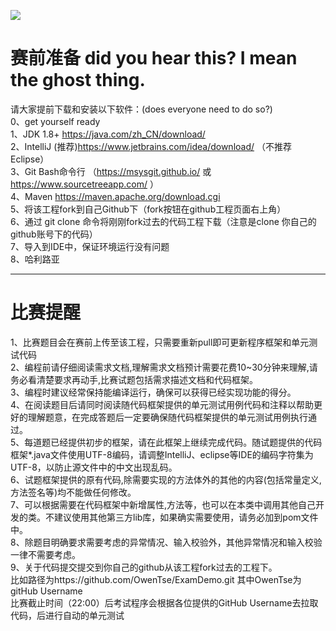   
<a href="https://travis-ci.org/OwenTse/ExamDemo"><img src="https://travis-ci.org/OwenTse/ExamDemo.svg?branch=master"></a>
# 赛前准备 did you hear this? I mean the ghost thing.
请大家提前下载和安装以下软件：(does everyone need to do so?)<br/>
0、get yourself ready<br/>
1、JDK 1.8+ https://java.com/zh_CN/download/<br/>
2、IntelliJ (推荐)https://www.jetbrains.com/idea/download/ （不推荐Eclipse）<br/>
3、Git Bash命令行 （https://msysgit.github.io/ 或 https://www.sourcetreeapp.com/ ）<br/>
4、Maven https://maven.apache.org/download.cgi<br/>
5、将该工程fork到自己Github下（fork按钮在github工程页面右上角）<br/>
6、通过 git clone 命令将刚刚fork过去的代码工程下载（注意是clone 你自己的github账号下的代码）<br/>
7、导入到IDE中，保证环境运行没有问题<br/>
8、哈利路亚<br/>
<hr/>
<h1>比赛提醒</h1>
1、比赛题目会在赛前上传至该工程，只需要重新pull即可更新程序框架和单元测试代码<br/>
2、编程前请仔细阅读需求文档,理解需求文档预计需要花费10~30分钟来理解,请务必看清楚要求再动手,比赛试题包括需求描述文档和代码框架。<br/>
3、编程时建议经常保持能编译运行，确保可以获得已经实现功能的得分。<br/>
4、在阅读题目后请同时阅读随代码框架提供的单元测试用例代码和注释以帮助更好的理解题意，在完成答题后一定要确保随代码框架提供的单元测试用例执行通过。<br/>
5、每道题已经提供初步的框架，请在此框架上继续完成代码。随试题提供的代码框架*.java文件使用UTF-8编码，请调整IntelliJ、eclipse等IDE的编码字符集为UTF-8，以防止源文件中的中文出现乱码。<br/>
6、试题框架提供的原有代码,除需要实现的方法体外的其他的内容(包括常量定义,方法签名等)均不能做任何修改。<br/>
7、可以根据需要在代码框架中新增属性,方法等，也可以在本类中调用其他自己开发的类。不建议使用其他第三方lib库，如果确实需要使用，请务必加到pom文件中。 <br/>
8、除题目明确要求需要考虑的异常情况、输入校验外，其他异常情况和输入校验一律不需要考虑。<br/>
9、关于代码提交提交到你自己的github从该工程fork过去的工程下。<br/>
  比如路径为https://github.com/OwenTse/ExamDemo.git   其中OwenTse为gitHub Username<br/>
  比赛截止时间（22:00）后考试程序会根据各位提供的GitHub Username去拉取代码，后进行自动的单元测试<br/>

